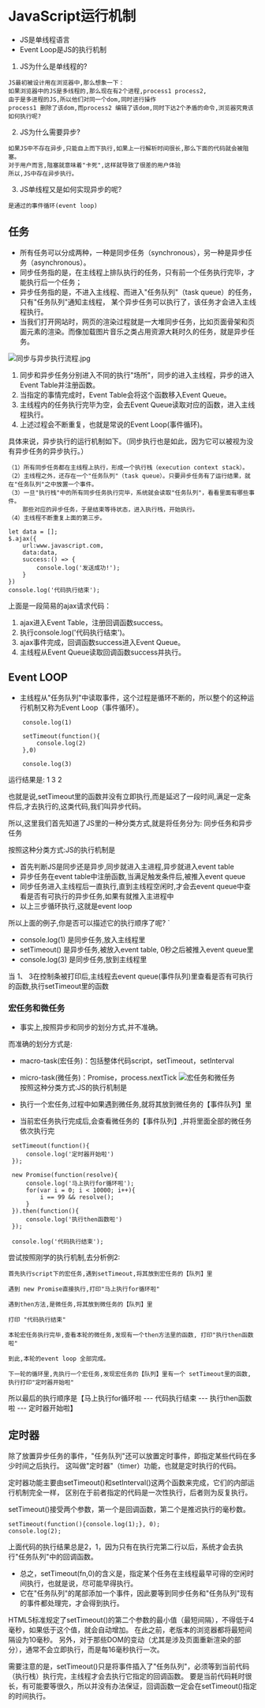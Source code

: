 # JavaScript运行机制

- JS是单线程语言
- Event Loop是JS的执行机制

1. JS为什么是单线程的?
````
JS最初被设计用在浏览器中,那么想象一下：
如果浏览器中的JS是多线程的,那么现在有2个进程,process1 process2,
由于是多进程的JS,所以他们对同一个dom,同时进行操作
process1 删除了该dom,而process2 编辑了该dom,同时下达2个矛盾的命令,浏览器究竟该如何执行呢?
````
2. JS为什么需要异步?
````
如果JS中不存在异步,只能自上而下执行,如果上一行解析时间很长,那么下面的代码就会被阻塞。
对于用户而言,阻塞就意味着"卡死",这样就导致了很差的用户体验
所以,JS中存在异步执行。
````
3.  JS单线程又是如何实现异步的呢?
````
是通过的事件循环(event loop)
````
## 任务
- 所有任务可以分成两种，一种是同步任务（synchronous），另一种是异步任务（asynchronous）。 <br>
- 同步任务指的是，在主线程上排队执行的任务，只有前一个任务执行完毕，才能执行后一个任务； <br>
- 异步任务指的是，不进入主线程、而进入"任务队列"（task queue）的任务，只有"任务队列"通知主线程， 某个异步任务可以执行了，该任务才会进入主线程执行。<br>
- 当我们打开网站时，网页的渲染过程就是一大堆同步任务，比如页面骨架和页面元素的渲染。而像加载图片音乐之类占用资源大耗时久的任务，就是异步任务。

![同步与异步执行流程.jpg](../img/同步与异步执行流程.jpg)<br>
1. 同步和异步任务分别进入不同的执行"场所"，同步的进入主线程，异步的进入Event Table并注册函数。
2. 当指定的事情完成时，Event Table会将这个函数移入Event Queue。
3. 主线程内的任务执行完毕为空，会去Event Queue读取对应的函数，进入主线程执行。
4. 上述过程会不断重复，也就是常说的Event Loop(事件循环)。


具体来说，异步执行的运行机制如下。（同步执行也是如此，因为它可以被视为没有异步任务的异步执行。）
````
（1）所有同步任务都在主线程上执行，形成一个执行栈（execution context stack）。
（2）主线程之外，还存在一个"任务队列"（task queue）。只要异步任务有了运行结果，就在"任务队列"之中放置一个事件。
（3）一旦"执行栈"中的所有同步任务执行完毕，系统就会读取"任务队列"，看看里面有哪些事件。
    那些对应的异步任务，于是结束等待状态，进入执行栈，开始执行。
（4）主线程不断重复上面的第三步。

````

````
let data = [];
$.ajax({
    url:www.javascript.com,
    data:data,
    success:() => {
        console.log('发送成功!');
    }
})
console.log('代码执行结束');
````

上面是一段简易的ajax请求代码：

1. ajax进入Event Table，注册回调函数success。
2. 执行console.log('代码执行结束')。
3. ajax事件完成，回调函数success进入Event Queue。
4. 主线程从Event Queue读取回调函数success并执行。

## Event LOOP
- 主线程从"任务队列"中读取事件，这个过程是循环不断的，所以整个的这种运行机制又称为Event Loop（事件循环）。
````
    console.log(1)
    
    setTimeout(function(){
        console.log(2)
    },0)

    console.log(3)
````

运行结果是: 1 3 2

也就是说,setTimeout里的函数并没有立即执行,而是延迟了一段时间,满足一定条件后,才去执行的,这类代码,我们叫异步代码。

所以,这里我们首先知道了JS里的一种分类方式,就是将任务分为: 同步任务和异步任务

按照这种分类方式:JS的执行机制是

- 首先判断JS是同步还是异步,同步就进入主进程,异步就进入event table
- 异步任务在event table中注册函数,当满足触发条件后,被推入event queue
- 同步任务进入主线程后一直执行,直到主线程空闲时,才会去event queue中查看是否有可执行的异步任务,如果有就推入主进程中
- 以上三步循环执行,这就是event loop

所以上面的例子,你是否可以描述它的执行顺序了呢?
`
- console.log(1) 是同步任务,放入主线程里
- setTimeout() 是异步任务,被放入event table, 0秒之后被推入event queue里
- console.log(3) 是同步任务,放到主线程里

当 1、 3在控制条被打印后,主线程去event queue(事件队列)里查看是否有可执行的函数,执行setTimeout里的函数

### 宏任务和微任务
- 事实上,按照异步和同步的划分方式,并不准确。

而准确的划分方式是:

- macro-task(宏任务)：包括整体代码script，setTimeout，setInterval
- micro-task(微任务)：Promise，process.nextTick
![宏任务和微任务](../img/宏任务和微任务.jpg)<br>
按照这种分类方式:JS的执行机制是

- 执行一个宏任务,过程中如果遇到微任务,就将其放到微任务的【事件队列】里
- 当前宏任务执行完成后,会查看微任务的【事件队列】,并将里面全部的微任务依次执行完
````
 setTimeout(function(){
     console.log('定时器开始啦')
 });
 
 new Promise(function(resolve){
     console.log('马上执行for循环啦');
     for(var i = 0; i < 10000; i++){
         i == 99 && resolve();
     }
 }).then(function(){
     console.log('执行then函数啦')
 });
 
 console.log('代码执行结束');
 ````
 尝试按照刚学的执行机制,去分析例2:
 ````
 首先执行script下的宏任务,遇到setTimeout,将其放到宏任务的【队列】里
 
 遇到 new Promise直接执行,打印"马上执行for循环啦"
 
 遇到then方法,是微任务,将其放到微任务的【队列】里
 
 打印 "代码执行结束"
 
 本轮宏任务执行完毕,查看本轮的微任务,发现有一个then方法里的函数, 打印"执行then函数啦"
 
 到此,本轮的event loop 全部完成。
 
 下一轮的循环里,先执行一个宏任务,发现宏任务的【队列】里有一个 setTimeout里的函数,执行打印"定时器开始啦"
 ````
 所以最后的执行顺序是【马上执行for循环啦 --- 代码执行结束 --- 执行then函数啦 --- 定时器开始啦】
 
 ## 定时器
 除了放置异步任务的事件，"任务队列"还可以放置定时事件，即指定某些代码在多少时间之后执行。 这叫做"定时器"（timer）功能，也就是定时执行的代码。
 
 定时器功能主要由setTimeout()和setInterval()这两个函数来完成，它们的内部运行机制完全一样， 区别在于前者指定的代码是一次性执行，后者则为反复执行。
 
 setTimeout()接受两个参数，第一个是回调函数，第二个是推迟执行的毫秒数。
 ````
 setTimeout(function(){console.log(1);}, 0);
 console.log(2);
 ````
 上面代码的执行结果总是2，1，因为只有在执行完第二行以后，系统才会去执行"任务队列"中的回调函数。
 
 - 总之，setTimeout(fn,0)的含义是，指定某个任务在主线程最早可得的空闲时间执行，也就是说，尽可能早得执行。
 - 它在"任务队列"的尾部添加一个事件，因此要等到同步任务和"任务队列"现有的事件都处理完，才会得到执行。
 
 HTML5标准规定了setTimeout()的第二个参数的最小值（最短间隔），不得低于4毫秒，如果低于这个值，就会自动增加。 在此之前，老版本的浏览器都将最短间隔设为10毫秒。 另外，对于那些DOM的变动（尤其是涉及页面重新渲染的部分），通常不会立即执行，而是每16毫秒执行一次。 
 
 需要注意的是，setTimeout()只是将事件插入了"任务队列"，必须等到当前代码（执行栈）执行完，主线程才会去执行它指定的回调函数。 要是当前代码耗时很长，有可能要等很久，所以并没有办法保证，回调函数一定会在setTimeout()指定的时间执行。